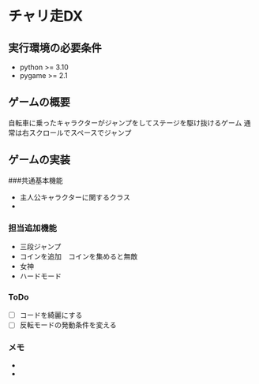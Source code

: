 # チャリ走DX

## 実行環境の必要条件
* python >= 3.10
* pygame >= 2.1

## ゲームの概要
自転車に乗ったキャラクターがジャンプをしてステージを駆け抜けるゲーム
通常は右スクロールでスペースでジャンプ

## ゲームの実装
###共通基本機能
* 主人公キャラクターに関するクラス
* 
### 担当追加機能
* 三段ジャンプ
* コインを追加　コインを集めると無敵
* 女神
* ハードモード
### ToDo
- [ ] コードを綺麗にする 
- [ ] 反転モードの発動条件を変える
### メモ
* 
* 
